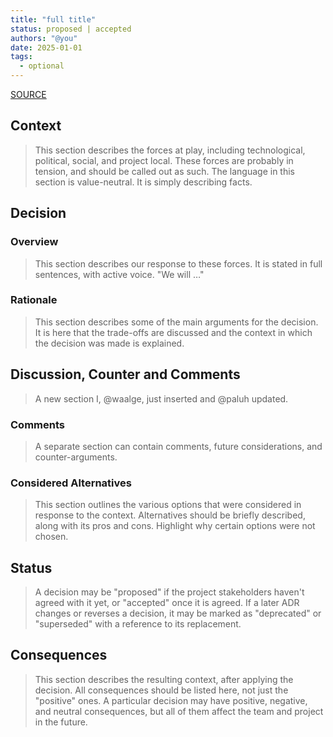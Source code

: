 ```yaml
---
title: "full title"
status: proposed | accepted
authors: "@you"
date: 2025-01-01
tags:
  - optional
---
```


[SOURCE](https://cognitect.com/blog/2011/11/15/documenting-architecture-decisions)

## Context

> This section describes the forces at play, including technological, political, social, and project local. These forces are probably in tension, and should be called out as such. The language in this section is value-neutral. It is simply describing facts.

## Decision

### Overview

> This section describes our response to these forces. It is stated in full sentences, with active voice. "We will …"

### Rationale

> This section describes some of the main arguments for the decision. It is here that the trade-offs are discussed and the context in which the decision was made is explained.

## Discussion, Counter and Comments

> A new section I, @waalge, just inserted and @paluh updated.

### Comments

> A separate section can contain comments, future considerations, and counter-arguments.

### Considered Alternatives

> This section outlines the various options that were considered in response to the context. Alternatives should be briefly described, along with its pros and cons. Highlight why certain options were not chosen.

## Status

> A decision may be "proposed" if the project stakeholders haven't agreed with it yet, or "accepted" once it is agreed. If a later ADR changes or reverses a decision, it may be marked as "deprecated" or "superseded" with a reference to its replacement.

## Consequences

> This section describes the resulting context, after applying the decision. All consequences should be listed here, not just the "positive" ones. A particular decision may have positive, negative, and neutral consequences, but all of them affect the team and project in the future.
